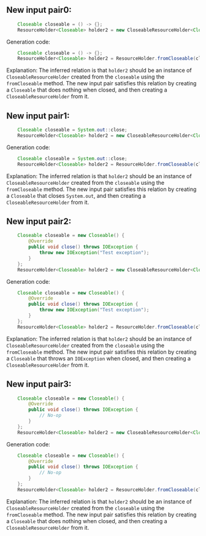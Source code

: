 ## New input pair0:
```java
    Closeable closeable = () -> {};
    ResourceHolder<Closeable> holder2 = new CloseableResourceHolder<Closeable>(closeable);
```
Generation code:
```java
    Closeable closeable = () -> {};
    ResourceHolder<Closeable> holder2 = ResourceHolder.fromCloseable(closeable);
```
Explanation: The inferred relation is that `holder2` should be an instance of `CloseableResourceHolder` created from the `closeable` using the `fromCloseable` method. The new input pair satisfies this relation by creating a `Closeable` that does nothing when closed, and then creating a `CloseableResourceHolder` from it.

## New input pair1:
```java
    Closeable closeable = System.out::close;
    ResourceHolder<Closeable> holder2 = new CloseableResourceHolder<Closeable>(closeable);
```
Generation code:
```java
    Closeable closeable = System.out::close;
    ResourceHolder<Closeable> holder2 = ResourceHolder.fromCloseable(closeable);
```
Explanation: The inferred relation is that `holder2` should be an instance of `CloseableResourceHolder` created from the `closeable` using the `fromCloseable` method. The new input pair satisfies this relation by creating a `Closeable` that closes `System.out`, and then creating a `CloseableResourceHolder` from it.

## New input pair2:
```java
    Closeable closeable = new Closeable() {
        @Override
        public void close() throws IOException {
            throw new IOException("Test exception");
        }
    };
    ResourceHolder<Closeable> holder2 = new CloseableResourceHolder<Closeable>(closeable);
```
Generation code:
```java
    Closeable closeable = new Closeable() {
        @Override
        public void close() throws IOException {
            throw new IOException("Test exception");
        }
    };
    ResourceHolder<Closeable> holder2 = ResourceHolder.fromCloseable(closeable);
```
Explanation: The inferred relation is that `holder2` should be an instance of `CloseableResourceHolder` created from the `closeable` using the `fromCloseable` method. The new input pair satisfies this relation by creating a `Closeable` that throws an `IOException` when closed, and then creating a `CloseableResourceHolder` from it.

## New input pair3:
```java
    Closeable closeable = new Closeable() {
        @Override
        public void close() throws IOException {
            // No-op
        }
    };
    ResourceHolder<Closeable> holder2 = new CloseableResourceHolder<Closeable>(closeable);
```
Generation code:
```java
    Closeable closeable = new Closeable() {
        @Override
        public void close() throws IOException {
            // No-op
        }
    };
    ResourceHolder<Closeable> holder2 = ResourceHolder.fromCloseable(closeable);
```
Explanation: The inferred relation is that `holder2` should be an instance of `CloseableResourceHolder` created from the `closeable` using the `fromCloseable` method. The new input pair satisfies this relation by creating a `Closeable` that does nothing when closed, and then creating a `CloseableResourceHolder` from it.
